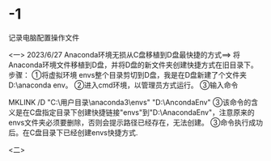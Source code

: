 # -1
记录电脑配置操作文件

<一>
2023/6/27
Anaconda环境无损从C盘移植到D盘最快捷的方式==>
将Anaconda环境文件移植到D盘，并将D盘的新文件夹创建快捷方式在旧目录下。
步骤：
①将虚拟环境 envs整个目录剪切到D盘，我是在D盘新建了个文件夹 D:\anaconda env。
②进入cmd环境，以管理员方式运行。
③输入命令

MKLINK /D "C:\用户目录\anaconda3\envs" "D:\AncondaEnv"
③该命令的含义是在C盘指定目录下创建快捷链接"envs"到"D:\AnacondaEnv"，注意原来的envs文件夹必须要删除，否则会提示路径已经存在，无法创建。
③命令执行成功后。在C盘目录下已经创建envs快捷方式.

<二>
